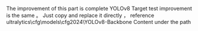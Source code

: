  The improvement of this part is complete YOLOv8 Target test improvement is the same 。
 Just copy and replace it directly ， reference ultralytics\cfg\models\cfg2024\YOLOv8-Backbone Content under the path 